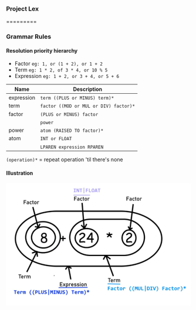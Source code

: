 ### Project Lex
=========

### Grammar Rules

#### Resolution priority hierarchy
- Factor `eg: 1, or (1 + 2), or 1 + 2`
- Term `eg: 1 * 2, of 3 * 4, or 10 % 5`
- Expression `eg: 1 + 2, or 3 + 4, or 5 + 6`

| Name                   | Description                                                                 |
|------------------------|-----------------------------------------------------------------------------|
| expression             | `term ((PLUS or MINUS) term)*`                                                   |
| term                   | `factor ((MOD or MUL or DIV) factor)*`                                      |
| factor                 | `(PLUS or MINUS) factor`                           |
|                        | `power`                           |
| power                  | `atom (RAISED TO factor)*`                             |
| atom                   | `INT or FLOAT`                                                 |
|                        | `LPAREN expression RPAREN`                                               |



`(operation)*` = repeat operation 'til there's none

#### Illustration

![Illustration Here](../GrammarGuide.png)
